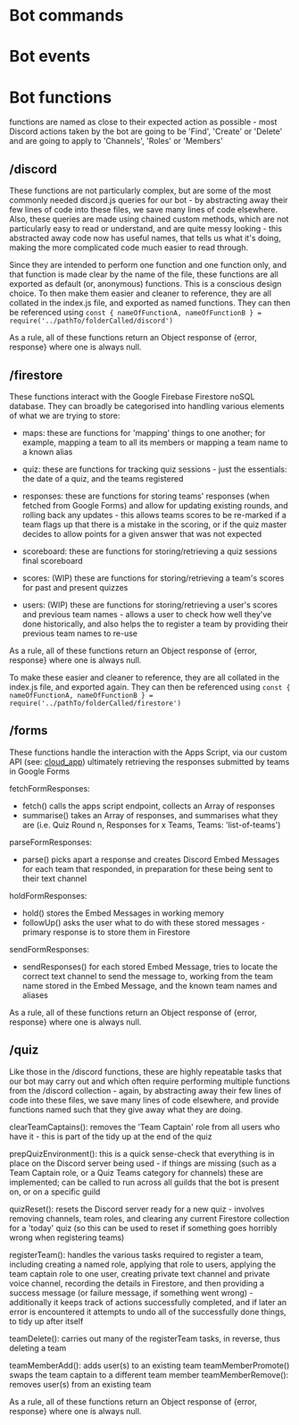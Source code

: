# Bot commands

# Bot events

# Bot functions

functions are named as close to their expected action as possible - most Discord actions taken by the bot are going to be 'Find', 'Create' or 'Delete' and are going to apply to 'Channels', 'Roles' or 'Members'

## /discord

These functions are not particularly complex, but are some of the most commonly needed discord.js queries for our bot - by abstracting away their few lines of code into these files, we save many lines of code elsewhere.  Also, these queries are made using chained custom methods, which are not particularly easy to read or understand, and are quite messy looking - this abstracted away code now has useful names, that tells us what it's doing, making the more complicated code much easier to read through.

Since they are intended to perform one function and one function only, and that function is made clear by the name of the file, these functions are all exported as default (or, anonymous) functions.  This is a conscious design choice.  To then make them easier and cleaner to reference, they are all collated in the index.js file, and exported as named functions.
They can then be referenced using `const { nameOfFunctionA, nameOfFunctionB } = require('../pathTo/folderCalled/discord')`

As a rule, all of these functions return an Object response of {error, response} where one is always null.

## /firestore

These functions interact with the Google Firebase Firestore noSQL database.  They can broadly be categorised into handling various elements of what we are trying to store:

- maps:  these are functions for 'mapping' things to one another; for example, mapping a team to all its members or mapping a team name to a known alias

- quiz:  these are functions for tracking quiz sessions - just the essentials: the date of a quiz, and the teams registered

- responses: these are functions for storing teams' responses (when fetched from Google Forms) and allow for updating existing rounds, and rolling back any updates - this allows teams scores to be re-marked if a team flags up that there is a mistake in the scoring, or if the quiz master decides to allow points for a given answer that was not expected

- scoreboard: these are functions for storing/retrieving a quiz sessions final scoreboard

- scores: (WIP) these are functions for storing/retrieving a team's scores for past and present quizzes

- users: (WIP) these are functions for storing/retrieving a user's scores and previous team names - allows a user to check how well they've done historically, and also helps the to register a team by providing their previous team names to re-use

As a rule, all of these functions return an Object response of {error, response} where one is always null.

To make these easier and cleaner to reference, they are all collated in the index.js file, and exported again.
They can then be referenced using `const { nameOfFunctionA, nameOfFunctionB } = require('../pathTo/folderCalled/firestore')`

## /forms

These functions handle the interaction with the Apps Script, via our custom API (see: [cloud_app](../../cloud_app/readme.md)) ultimately retrieving the responses submitted by teams in Google Forms

fetchFormResponses:
- fetch() calls the apps script endpoint, collects an Array of responses
- summarise() takes an Array of responses, and summarises what they are (i.e. Quiz Round n, Responses for x Teams, Teams: 'list-of-teams')

parseFormResponses:
- parse() picks apart a response and creates Discord Embed Messages for each team that responded, in preparation for these being sent to their text channel

holdFormResponses:
- hold() stores the Embed Messages in working memory
- followUp() asks the user what to do with these stored messages - primary response is to store them in Firestore

sendFormResponses:
- sendResponses() for each stored Embed Message, tries to locate the correct text channel to send the message to, working from the team name stored in the Embed Message, and the known team names and aliases

As a rule, all of these functions return an Object response of {error, response} where one is always null.

## /quiz

Like those in the /discord functions, these are highly repeatable tasks that our bot may carry out and which often require performing multiple functions from the /discord collection - again, by abstracting away their few lines of code into these files, we save many lines of code elsewhere, and provide functions named such that they give away what they are doing.

clearTeamCaptains(): removes the 'Team Captain' role from all users who have it - this is part of the tidy up at the end of the quiz

prepQuizEnvironment(): this is a quick sense-check that everything is in place on the Discord server being used - if things are missing (such as a Team Captain role, or a Quiz Teams category for channels) these are implemented; can be called to run across all guilds that the bot is present on, or on a specific guild

quizReset(): resets the Discord server ready for a new quiz - involves removing channels, team roles, and clearing any current Firestore collection for a 'today' quiz (so this can be used to reset if something goes horribly wrong when registering teams)

registerTeam(): handles the various tasks required to register a team, including creating a named role, applying that role to users, applying the team captain role to one user, creating private text channel and private voice channel, recording the details in Firestore, and then providing a success message (or failure message, if something went wrong) - additionally it keeps track of actions successfully completed, and if later an error is encountered it attempts to undo all of the successfully done things, to tidy up after itself

teamDelete(): carries out many of the registerTeam tasks, in reverse, thus deleting a team

teamMemberAdd(): adds user(s) to an existing team
teamMemberPromote() swaps the team captain to a different team member
teamMemberRemove(): removes user(s) from an existing team

As a rule, all of these functions return an Object response of {error, response} where one is always null.